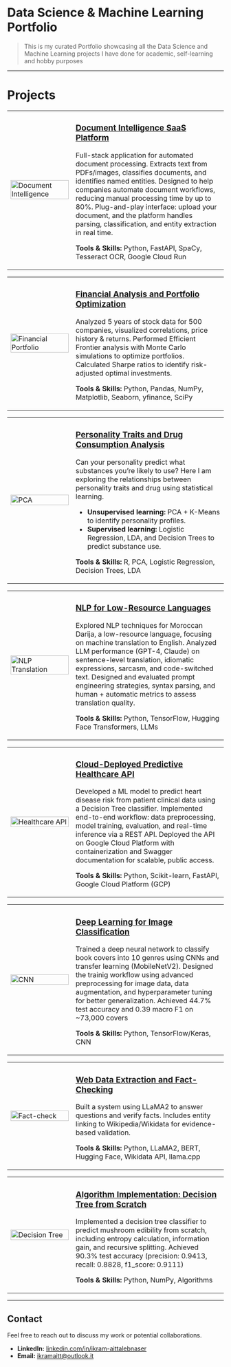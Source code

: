 # Data Science & Machine Learning Portfolio

> This is my curated Portfolio showcasing all the Data Science and Machine Learning projects I have done for academic, self-learning and hobby purposes

---

# Projects

<table>
<tr>
<td width="30%">
<img src="https://github.com/user-attachments/assets/12a6b657-fd5f-46bd-8d05-6d39f8423a1d" alt="Document Intelligence" width="100%"/>
</td>
<td width="70%">

### [Document Intelligence SaaS Platform](https://github.com/ikramnaser/mySaaS)

Full-stack application for automated document processing. Extracts text from PDFs/images, classifies documents, and identifies named entities. Designed to help companies automate document workflows, reducing manual processing time by up to 80%. Plug-and-play interface: upload your document, and the platform handles parsing, classification, and entity extraction in real time.

**Tools & Skills:** Python, FastAPI, SpaCy, Tesseract OCR, Google Cloud Run

</td>
</tr>
</table>

<table>
<tr>
<td width="30%">
<img src="https://github.com/user-attachments/assets/46a581e8-96db-4f90-9c72-295f0d2036b3" alt="Financial Portfolio" width="100%"/>
</td>
<td width="70%">

### [Financial Analysis and Portfolio Optimization](https://github.com/ikramnaser/Data-Science/tree/main/investment-portfolio-optimization) 

Analyzed 5 years of stock data for 500 companies, visualized correlations, price history & returns.
Performed Efficient Frontier analysis with Monte Carlo simulations to optimize portfolios.
Calculated Sharpe ratios to identify risk-adjusted optimal investments.

**Tools & Skills:** Python, Pandas, NumPy, Matplotlib, Seaborn, yfinance, SciPy

</td>
</tr>
</table>

<table>
<tr>
<td width="30%">
<img src="https://github.com/user-attachments/assets/55661246-46f9-4ae1-8bea-d6ed25d847be" alt="PCA" width="100%"/>
</td>
<td width="70%">

### [Personality Traits and Drug Consumption Analysis](https://github.com/ikramnaser/Data-Science/tree/main/statistical-modeling)

Can your personality predict what substances you’re likely to use?
Here I am exploring the relationships between personality traits and drug using statistical learning.
- **Unsupervised learning:** PCA + K-Means to identify personality profiles.
- **Supervised learning:** Logistic Regression, LDA, and Decision Trees to predict substance use.

**Tools & Skills:** R, PCA, Logistic Regression, Decision Trees, LDA

</td>
</tr>
</table>

<table>
<tr>
<td width="30%">
<img src="https://github.com/user-attachments/assets/60bc9b5b-2ae8-4e8c-91b3-0e7494dc0e0a" alt="NLP Translation" width="100%"/>
</td>
<td width="70%">


### [NLP for Low-Resource Languages](https://github.com/ikramnaser/NLP-darija)

Explored NLP techniques for Moroccan Darija, a low-resource language, focusing on machine translation to English.
Analyzed LLM performance (GPT-4, Claude) on sentence-level translation, idiomatic expressions, sarcasm, and code-switched text.
Designed and evaluated prompt engineering strategies, syntax parsing, and human + automatic metrics to assess translation quality.

**Tools & Skills:** Python, TensorFlow, Hugging Face Transformers, LLMs

</td>
</tr>
</table>

<table>
<tr>
<td width="30%">
<img src="https://github.com/user-attachments/assets/908f2e1a-548c-42bc-95a4-0d582e071f75" alt="Healthcare API" width="100%"/>
</td>
<td width="70%">

### [Cloud-Deployed Predictive Healthcare API](https://github.com/ikramnaser/Deploy-ML-Models-on-Google-Cloud-Platform)

Developed a ML model to predict heart disease risk from patient clinical data using a Decision Tree classifier.
Implemented end-to-end workflow: data preprocessing, model training, evaluation, and real-time inference via a REST API.
Deployed the API on Google Cloud Platform with containerization and Swagger documentation for scalable, public access.

**Tools & Skills:** Python, Scikit-learn, FastAPI, Google Cloud Platform (GCP)

</td>
</tr>
</table>

<table>
<tr>
<td width="30%">
<img src="https://github.com/user-attachments/assets/a365ab97-05ec-45b1-98b6-867faa78a1ef" alt="CNN" width="100%"/>
</td>
<td width="70%">

### [Deep Learning for Image Classification](https://github.com/ikramnaser/Data-Science/tree/main/deep%20learning%20for%20computer%20vision)

Trained a deep neural network to classify book covers into 10 genres using CNNs and transfer learning (MobileNetV2). Designed the trainig workflow using advanced preprocessing for image data, data augmentation, and hyperparameter tuning for better generalization. 
Achieved 44.7% test accuracy and 0.39 macro F1 on ~73,000 covers

**Tools & Skills:** Python, TensorFlow/Keras, CNN

</td>
</tr>
</table>

<table>
<tr>
<td width="30%">
<img src="https://github.com/user-attachments/assets/a4bfb0c0-7084-482c-a9a7-824fe6806a64" alt="Fact-check" width="100%"/>
</td>
<td width="70%">

### [Web Data Extraction and Fact-Checking](https://github.com/ikramnaser/web-data-processing)

Built a system using LLaMA2 to answer questions and verify facts. Includes entity linking to Wikipedia/Wikidata for evidence-based validation.

**Tools & Skills:** Python, LLaMA2, BERT, Hugging Face, Wikidata API, llama.cpp

</td>
</tr>
</table>

<table>
<tr>
<td width="30%">
<img src="https://github.com/user-attachments/assets/710e529c-e1a2-47aa-9e9c-b9d306d2f491" alt="Decision Tree" width="100%"/>
</td>
<td width="70%">

### [Algorithm Implementation: Decision Tree from Scratch](https://github.com/ikramnaser/Data-Science/tree/main/machine%20learning)

Implemented a decision tree classifier to predict mushroom edibility from scratch, including entropy calculation, information gain, and recursive splitting. Achieved 90.3% test accuracy (precision: 0.9413,
recall: 0.8828, f1_score: 0.9111)

**Tools & Skills:** Python, NumPy, Algorithms

</td>
</tr>
</table>


---

## Contact

Feel free to reach out to discuss my work or potential collaborations.

- **LinkedIn:** [linkedin.com/in/ikram-aittalebnaser](https://www.linkedin.com/in/ikram-aittalebnaser)  
- **Email:** ikramaitt@outlook.it
